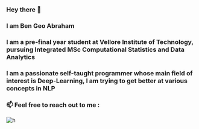 ### Hey there 👋
 
### I am Ben Geo Abraham

### I am a pre-final year student at Vellore Institute of Technology, pursuing  Integrated MSc Computational Statistics and Data Analytics

### I am a passionate self-taught programmer whose main field of interest is Deep-Learning, I am trying to get better at various concepts in NLP

### 📫 Feel free to reach out to me :
<p align=”center”>

![h](https://img.shields.io/badge/linkedin-%230077B5.svg?style=for-the-badge&logo=linkedin&logoColor=white)
 
</p>


<!--
- 🔭 I’m currently working on ...
- 🌱 I’m currently learning ...
- 👯 I’m looking to collaborate on ...
- 🤔 I’m looking for help with ...
- 💬 Ask me about ...
- 📫 How to reach me: ...
- 😄 Pronouns: ...
- ⚡ Fun fact: ...
-->
